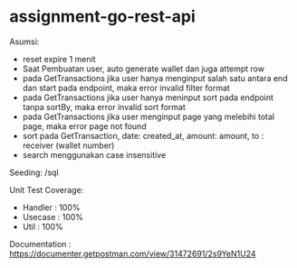 # assignment-go-rest-api

Asumsi:
- reset expire 1 menit
- Saat Pembuatan user, auto generate wallet dan juga attempt row
- pada GetTransactions jika user hanya menginput salah satu antara end dan start pada endpoint, maka error invalid filter format
- pada GetTransactions jika user hanya meninput sort pada endpoint tanpa sortBy, maka error invalid sort format
- pada GetTransactions jika user menginput page yang melebihi total page, maka error page not found
- sort pada GetTransaction, date: created_at, amount: amount, to : receiver (wallet number)
- search menggunakan case insensitive

Seeding: /sql

Unit Test Coverage:
- Handler : 100%
- Usecase : 100%
- Util : 100%

Documentation : https://documenter.getpostman.com/view/31472691/2s9YeN1U24